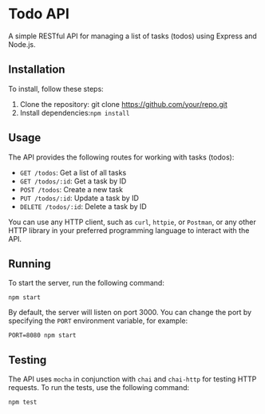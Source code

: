 # Todo API

A simple RESTful API for managing a list of tasks (todos) using Express and Node.js.

## Installation

To install, follow these steps:

1. Clone the repository:
   git clone https://github.com/your/repo.git
2. Install dependencies:`npm install`

## Usage

The API provides the following routes for working with tasks (todos):

- `GET /todos`: Get a list of all tasks
- `GET /todos/:id`: Get a task by ID
- `POST /todos`: Create a new task
- `PUT /todos/:id`: Update a task by ID
- `DELETE /todos/:id`: Delete a task by ID

You can use any HTTP client, such as `curl`, `httpie`, or `Postman`, or any other HTTP library in your preferred programming language to interact with the API.

## Running

To start the server, run the following command:

`npm start`

By default, the server will listen on port 3000. You can change the port by specifying the `PORT` environment variable, for example:

`PORT=8080 npm start`

## Testing

The API uses `mocha` in conjunction with `chai` and `chai-http` for testing HTTP requests. To run the tests, use the following command:

`npm test`